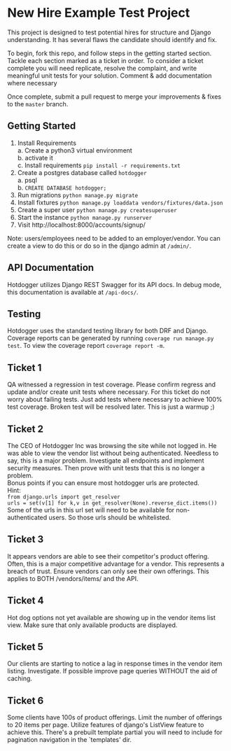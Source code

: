 # New Hire Example Test Project
This project is designed to test potential hires for structure and Django understanding. It has several flaws the candidate should identify and fix.  

To begin, fork this repo, and follow steps in the getting started section. Tackle each section marked as a ticket in order. To consider a ticket complete you will need replicate, resolve the complaint, and write meaningful unit tests for your solution. Comment & add documentation where necessary

Once complete, submit a pull request to merge your improvements & fixes to the `master` branch. 

## Getting Started
1. Install Requirements  
a. Create a python3 virtual environment  
b. activate it  
c. Install requirements `pip install -r requirements.txt`
2. Create a postgres database called `hotdogger`  
a. psql  
b. `CREATE DATABASE hotdogger;`
4. Run migrations `python manage.py migrate`
3. Install fixtures `python manage.py loaddata vendors/fixtures/data.json`
4. Create a super user `python manage.py createsuperuser`
5. Start the instance `python manage.py runserver`
6. Visit http://localhost:8000/accounts/signup/

Note: users/employees need to be added to an employer/vendor. You can create a view to do this or do so in the django admin at `/admin/`.


## API Documentation
Hotdogger utilizes Django REST Swagger for its API docs. In debug mode, this documentation is available at `/api-docs/`.

## Testing
Hotdogger uses the standard testing library for both DRF and Django.
Coverage reports can be generated by running `coverage run manage.py test`. To view the coverage report `coverage report -m`.

## Ticket 1
QA witnessed a regression in test coverage. Please confirm regress and update and/or create unit tests where necessary.  For this ticket do not worry about failing tests. Just add tests where necessary to achieve 100% test coverage. Broken test will be resolved later. This is just a warmup ;)

## Ticket 2
The CEO of Hotdogger Inc was browsing the site while not logged in. He was able to view the vendor list without being authenticated. Needless to say, this is a major problem. Investigate all endpoints and implement security measures. Then prove with unit tests that this is no longer a problem.  
Bonus points if you can ensure most hotdogger urls are protected.   
Hint:  
`from django.urls import get_resolver`  
`urls = set(v[1] for k,v in get_resolver(None).reverse_dict.items())`  
Some of the urls in this url set will need to be available for non-authenticated users. So those urls should be whitelisted.

## Ticket 3
It appears vendors are able to see their competitor's product offering. Often, this is a major competitive advantage for a vendor. This represents a breach of trust. Ensure vendors can only see their own offerings. This applies to BOTH /vendors/items/ and the API.

## Ticket 4
Hot dog options not yet available are showing up in the vendor items list view. Make sure that only available products are displayed.

## Ticket 5
Our clients are starting to notice a lag in response times in the vendor item listing. Investigate. If possible improve page queries WITHOUT the aid of caching.

## Ticket 6
Some clients have 100s of product offerings. Limit the number of offerings to 20 items per page. Utilize features of django's ListView feature to achieve this. There's a prebuilt template partial you will need to include for pagination navigation in the `templates' dir.
